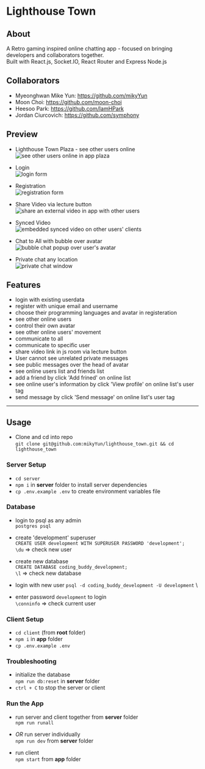 # Lighthouse Town

## About 
A Retro gaming inspired online chatting app - focused on bringing developers and collaborators together. \
Built with React.js, Socket.IO, React Router and Express Node.js

## Collaborators
* Myeonghwan Mike Yun: https://github.com/mikyYun
* Moon Choi: https://github.com/moon-choi
* Heesoo Park: https://github.com/IamHPark
* Jordan Ciurcovich: https://github.com/symphony

## Preview
* Lighthouse Town Plaza - see other users online <br />
![see other users online in app plaza](_docs/01-onlineUserSync.gif)

* Login <br />
![login form](_docs/02-login.gif)

* Registration <br />
![registration form](_docs/03-register.gif)

* Share Video via lecture button <br />
![share an external video in app with other users](_docs/04-shareVideo.gif)

* Synced Video <br />
![embedded synced video on other users' clients](_docs/06-syncedVideo.gif)

* Chat to All with bubble over avatar <br />
![bubble chat popup over user's avatar](_docs/07-bubbleChat.gif)

* Private chat any location <br />
![private chat window](_docs/08-privateChat.gif)


## Features
- login with existing userdata
- register with unique email and username
- choose their programming languages and avatar in registeration
- see other online users
- control their own avatar
- see other online users' movement
- communicate to all 
- communicate to specific user
- share video link in js room via lecture button
- User cannot see unrelated private messages
- see public messages over the head of avatar
- see online users list and friends list
- add a friend by click 'Add frined' on online list 
- see online user's information by click 'View profile' on online list's user tag
- send message by click 'Send message' on online list's user tag

---
## Usage
- Clone and cd into repo \
`git clone git@github.com:mikyYun/lighthouse_town.git && cd lighthouse_town`


### Server Setup
- `cd server` 
- `npm i` in **server** folder to install server dependencies
- `cp .env.example .env` to create environment variables file


### Database
- login to psql as any admin \
`postgres psql`

- create 'development' superuser \
`CREATE USER development WITH SUPERUSER PASSWORD 'development';` \
`\du` => check new user

- create new database \
`CREATE DATABASE coding_buddy_development;` \
`\l` => check new database

- login with new user
`psql -d coding_buddy_development -U development` \

- enter password `development` to login \
`\conninfo` => check current user


### Client Setup
- `cd client` (from **root** folder) 
- `npm i` in **app** folder
- `cp .env.example .env`


### Troubleshooting
- initialize the database \
`npm run db:reset` in **server** folder
- `ctrl + C` to stop the server or client


### Run the App
- run server and client together from **server** folder \
`npm run runall`

- *OR* run server individually \
`npm run dev` from **server** folder

- run client \
`npm start` from **app** folder
